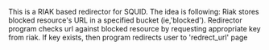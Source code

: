 This is a RIAK based redirector for SQUID. The idea is following:
  Riak stores blocked resource's URL in a specified bucket (ie,'blocked').
  Redirector program checks url against blocked resource by requesting appropriate key from riak.
  If key exists, then program redirects user to 'redrect_url' page
  
  
